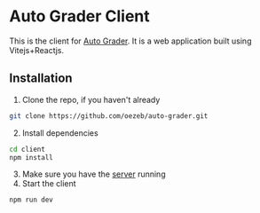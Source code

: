 # Auto Grader Client

This is the client for [Auto Grader](../README.md). It is a web application built using Vitejs+Reactjs.

## Installation

1. Clone the repo, if you haven't already
```sh
git clone https://github.com/oezeb/auto-grader.git
```
2. Install dependencies
```sh
cd client
npm install
```
3. Make sure you have the [server](../server/README.md) running
4. Start the client
```sh
npm run dev
```